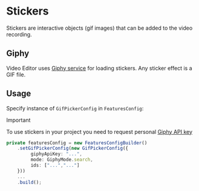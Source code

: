 # Stickers

Stickers are interactive objects (gif images) that can be added to the video recording.

## Giphy

Video Editor uses [Giphy service](https://developers.giphy.com/docs/api/) for loading stickers.
Any sticker effect is a GIF file.

## Usage

Specify instance of ```GifPickerConfig``` in ```FeaturesConfig```:

> [!IMPORTANT]
> To use stickers in your project you need to request personal [Giphy API key](https://support.giphy.com/hc/en-us/articles/360020283431-Request-A-GIPHY-API-Key)

```typescript
private featuresConfig = new FeaturesConfigBuilder()
    .setGifPickerConfig(new GifPickerConfig({
         giphyApiKey: "...",
         mode: GiphyMode.search,
         ids: ["...","..."]
    }))
    ...
    .build();
```
